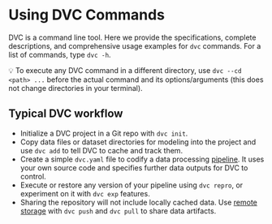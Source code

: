 # Using DVC Commands

DVC is a command line tool. Here we provide the specifications, complete
descriptions, and comprehensive usage examples for `dvc` commands. For a list of
commands, type `dvc -h`.

💡 To execute any DVC command in a different directory, use
`dvc --cd <path> ...` before the actual command and its options/arguments (this
does not change directories in your terminal).

## Typical DVC workflow

- Initialize a <abbr>DVC project</abbr> in a Git repo with `dvc init`.
- Copy data files or dataset directories for modeling into the project and use
  `dvc add` to tell DVC to <abbr>cache</abbr> and track them.
- Create a simple `dvc.yaml` file to codify a data processing
  [pipeline](/doc/command-reference/dag). It uses your own source code and
  specifies further data <abbr>outputs</abbr> for DVC to control.
- Execute or restore any version of your pipeline using `dvc repro`, or
  experiment on it with `dvc exp` features.
- Sharing the <abbr>repository</abbr> will not include locally cached data. Use
  [remote storage](/doc/command-reference/remote) with `dvc push` and `dvc pull`
  to share data artifacts.

